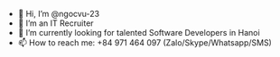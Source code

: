- 👋 Hi, I’m @ngocvu-23
- 👀 I’m an IT Recruiter
- 🌱 I’m currently looking for talented Software Developers in Hanoi
- 📫 How to reach me: +84 971 464 097 (Zalo/Skype/Whatsapp/SMS)

<!---
ngocvu-23/ngocvu-23 is a ✨ special ✨ repository because its `README.md` (this file) appears on your GitHub profile.
You can click the Preview link to take a look at your changes.
--->
